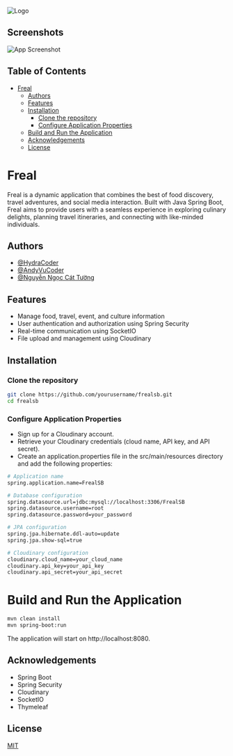 
![Logo](https://dev-to-uploads.s3.amazonaws.com/uploads/articles/th5xamgrr6se0x5ro4g6.png)


## Screenshots

![App Screenshot](https://via.placeholder.com/468x300?text=App+Screenshot+Here)

## Table of Contents

- [Freal](#freal)
  - [Authors](#authors)
  - [Features](#features)
  - [Installation](#installation)
    - [Clone the repository](#clone-the-repository)
    - [Configure Application Properties](#configure-application-properties)
  - [Build and Run the Application](#build-and-run-the-application)
  - [Acknowledgements](#acknowledgements)
  - [License](#license)

# Freal

Freal is a dynamic application that combines the best of food discovery, travel adventures, and social media interaction. Built with Java Spring Boot, Freal aims to provide users with a seamless experience in exploring culinary delights, planning travel itineraries, and connecting with like-minded individuals.


## Authors

- [@HydraCoder](https://www.github.com/ngodat213)
- [@AndyVuCoder](https://github.com/CaoAnhVu)
- [@Nguyễn Ngọc Cát Tường](https://github.com/nguyenngoccattuong)



## Features

- Manage food, travel, event, and culture information
- User authentication and authorization using Spring Security
- Real-time communication using SocketIO
- File upload and management using Cloudinary


## Installation

### Clone the repository

```bash
git clone https://github.com/yourusername/frealsb.git
cd frealsb
```
### Configure Application Properties
- Sign up for a Cloudinary account.
- Retrieve your Cloudinary credentials (cloud name, API key, and API secret).
- Create an application.properties file in the src/main/resources directory and add the following properties:

```bash
# Application name
spring.application.name=FrealSB

# Database configuration
spring.datasource.url=jdbc:mysql://localhost:3306/FrealSB
spring.datasource.username=root
spring.datasource.password=your_password

# JPA configuration
spring.jpa.hibernate.ddl-auto=update
spring.jpa.show-sql=true

# Cloudinary configuration
cloudinary.cloud_name=your_cloud_name
cloudinary.api_key=your_api_key
cloudinary.api_secret=your_api_secret
```



    
# Build and Run the Application

```bash
mvn clean install
mvn spring-boot:run
```

The application will start on http://localhost:8080.
## Acknowledgements

- Spring Boot
- Spring Security
- Cloudinary
- SocketIO
- Thymeleaf


## License

[MIT](https://choosealicense.com/licenses/mit/)

